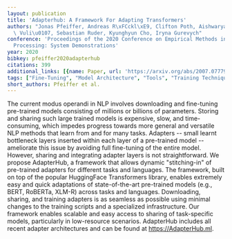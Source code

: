 ```yaml
---
layout: publication
title: 'Adapterhub: A Framework For Adapting Transformers'
authors: "Jonas Pfeiffer, Andreas R\xFCckl\xE9, Clifton Poth, Aishwarya Kamath, Ivan\
  \ Vuli\u0107, Sebastian Ruder, Kyunghyun Cho, Iryna Gurevych"
conference: 'Proceedings of the 2020 Conference on Empirical Methods in Natural Language
  Processing: System Demonstrations'
year: 2020
bibkey: pfeiffer2020adapterhub
citations: 399
additional_links: [{name: Paper, url: 'https://arxiv.org/abs/2007.07779'}]
tags: ["Fine-Tuning", "Model Architecture", "Tools", "Training Techniques"]
short_authors: Pfeiffer et al.
---
```

The current modus operandi in NLP involves downloading and fine-tuning
pre-trained models consisting of millions or billions of parameters. Storing
and sharing such large trained models is expensive, slow, and time-consuming,
which impedes progress towards more general and versatile NLP methods that
learn from and for many tasks. Adapters -- small learnt bottleneck layers
inserted within each layer of a pre-trained model -- ameliorate this issue by
avoiding full fine-tuning of the entire model. However, sharing and integrating
adapter layers is not straightforward. We propose AdapterHub, a framework that
allows dynamic "stitching-in" of pre-trained adapters for different tasks and
languages. The framework, built on top of the popular HuggingFace Transformers
library, enables extremely easy and quick adaptations of state-of-the-art
pre-trained models (e.g., BERT, RoBERTa, XLM-R) across tasks and languages.
Downloading, sharing, and training adapters is as seamless as possible using
minimal changes to the training scripts and a specialized infrastructure. Our
framework enables scalable and easy access to sharing of task-specific models,
particularly in low-resource scenarios. AdapterHub includes all recent adapter
architectures and can be found at https://AdapterHub.ml.